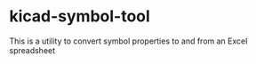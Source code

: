 # kicad-symbol-tool
This is a utility to convert symbol properties to and from an Excel spreadsheet
